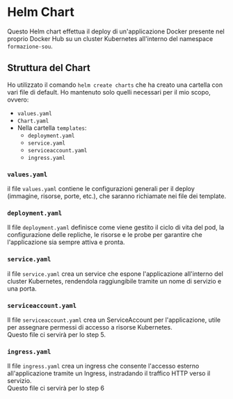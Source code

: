 # Helm Chart

Questo Helm chart effettua il deploy di un'applicazione Docker presente nel proprio Docker Hub su un cluster Kubernetes all'interno del namespace `formazione-sou`.

## Struttura del Chart

Ho utilizzato il comando `helm create charts` che ha creato una cartella con vari file di default. Ho mantenuto solo quelli necessari per il mio scopo, ovvero:

- `values.yaml`
- `Chart.yaml`
- Nella cartella `templates`:
  - `deployment.yaml`
  - `service.yaml`
  - `serviceaccount.yaml`
  - `ingress.yaml`

### `values.yaml`
il file `values.yaml` contiene le configurazioni generali per il deploy (immagine, risorse, porte, etc.), che saranno richiamate nei file dei template.

### `deployment.yaml`
Il file `deployment.yaml` definisce come viene gestito il ciclo di vita del pod, la configurazione delle repliche, le risorse e le probe per garantire che l'applicazione sia sempre attiva e pronta.

### `service.yaml`
il file `service.yaml` crea un service che espone l'applicazione all'interno del cluster Kubernetes, rendendola raggiungibile tramite un nome di servizio e una porta.

### `serviceaccount.yaml`
Il file `serviceaccount.yaml` crea un ServiceAccount per l'applicazione, utile per assegnare permessi di accesso a risorse Kubernetes.  
Questo file ci servirà per lo step 5.

### `ingress.yaml`
Il file `ingress.yaml` crea un ingress che consente l'accesso esterno all'applicazione tramite un Ingress, instradando il traffico HTTP verso il servizio.  
Questo file ci servirà per lo step 6
